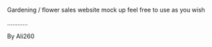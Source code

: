 Gardening / flower sales website mock up feel free to use as you wish

............









By Ali260
